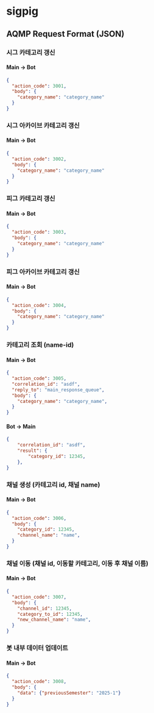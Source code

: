 # sigpig

## AQMP Request Format (JSON)

### 시그 카테고리 갱신

#### Main -> Bot

```json
{
  "action_code": 3001,
  "body": {
    "category_name": "category_name"
  }
}
```

### 시그 아카이브 카테고리 갱신

#### Main -> Bot

```json
{
  "action_code": 3002,
  "body": {
    "category_name": "category_name"
  }
}
```

### 피그 카테고리 갱신

#### Main -> Bot

```json
{
  "action_code": 3003,
  "body": {
    "category_name": "category_name"
  }
}
```

### 피그 아카이브 카테고리 갱신

#### Main -> Bot

```json
{
  "action_code": 3004,
  "body": {
    "category_name": "category_name"
  }
}
```


### 카테고리 조회 (name-id)

#### Main -> Bot

```json
{
  "action_code": 3005,
  "correlation_id": "asdf",
  "reply_to": "main_response_queue",
  "body": {
    "category_name": "category_name",
  }
}
```

#### Bot -> Main

```json
{
    "correlation_id": "asdf",
    "result": {
        "category_id": 12345,
    },
}
```


### 채널 생성 (카테고리 id, 채널 name)

#### Main -> Bot

```json
{
  "action_code": 3006,
  "body": {
    "category_id": 12345,
    "channel_name": "name",
  }
}
```

### 채널 이동 (채널 id, 이동할 카테고리, 이동 후 채널 이름)

#### Main -> Bot

```json
{
  "action_code": 3007,
  "body": {
    "channel_id": 12345,
    "category_to_id": 12345,
    "new_channel_name": "name",
  }
}
```

### 봇 내부 데이터 업데이트

#### Main -> Bot

```json
{
  "action_code": 3008,
  "body": {
    "data": {"previousSemester": "2025-1"}
  }
}
```
